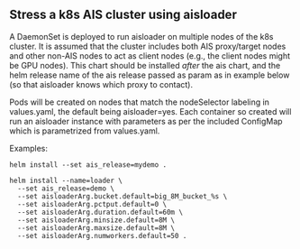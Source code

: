## Stress a k8s AIS cluster using aisloader

A DaemonSet is deployed to run aisloader on multiple nodes of the k8s cluster. It is assumed that
the cluster includes both AIS proxy/target nodes and other non-AIS nodes to act as client nodes
(e.g., the client nodes might be GPU nodes). This chart should be installed *after* the ais
chart, and the helm release name of the ais release passed as param as in example below (so
that aisloader knows which proxy to contact).

Pods will be created on nodes that match the nodeSelector labeling in values.yaml, the default
being aisloader=yes. Each container so created will run an aisloader instance with parameters
as per the included ConfigMap which is parametrized from values.yaml.

Examples:
```console    
helm install --set ais_release=mydemo .

helm install --name=loader \
  --set ais_release=demo \
  --set aisloaderArg.bucket.default=big_8M_bucket_%s \
  --set aisloaderArg.pctput.default=0 \
  --set aisloaderArg.duration.default=60m \
  --set aisloaderArg.minsize.default=8M \
  --set aisloaderArg.maxsize.default=8M \
  --set aisloaderArg.numworkers.default=50 .
```